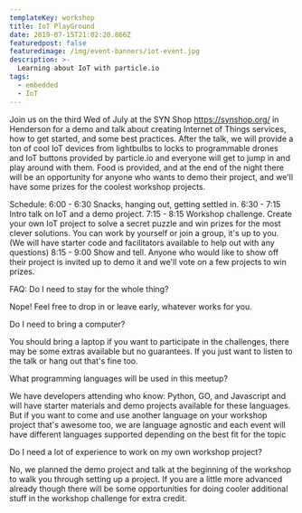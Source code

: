 ```yaml
---
templateKey: workshop
title: IoT PlayGround
date: 2019-07-15T21:02:20.866Z
featuredpost: false
featuredimage: /img/event-banners/iot-event.jpg
description: >-
  Learning about IoT with particle.io
tags:
  - embedded
  - IoT
---
```


Join us on the third Wed of July at the SYN Shop https://synshop.org/ in Henderson for a demo and talk about creating Internet of Things services, how to get started, and some best practices. After the talk, we will provide a ton of cool IoT devices from lightbulbs to locks to programmable drones and IoT buttons provided by particle.io and everyone will get to jump in and play around with them. Food is provided, and at the end of the night there will be an opportunity for anyone who wants to demo their project, and we'll have some prizes for the coolest workshop projects.

Schedule:
6:00 - 6:30 Snacks, hanging out, getting settled in.
6:30 - 7:15 Intro talk on IoT and a demo project.
7:15 - 8:15 Workshop challenge. Create your own IoT project to solve a secret puzzle and win prizes for the most clever solutions. You can work by yourself or join a group, it's up to you. (We will have starter code and facilitators available to help out with any questions)
8:15 - 9:00 Show and tell. Anyone who would like to show off their project is invited up to demo it and we'll vote on a few projects to win prizes.

FAQ:
Do I need to stay for the whole thing?

Nope! Feel free to drop in or leave early, whatever works for you.

Do I need to bring a computer?

You should bring a laptop if you want to participate in the challenges, there may be some extras available but no guarantees. If you just want to listen to the talk or hang out that's fine too.

What programming languages will be used in this meetup?

We have developers attending who know: Python, GO, and Javascript and will have starter materials and demo projects available for these languages. But if you want to come and use another language on your workshop project that's awesome too, we are language agnostic and each event will have different languages supported depending on the best fit for the topic

Do I need a lot of experience to work on my own workshop project?

No, we planned the demo project and talk at the beginning of the workshop to walk you through setting up a project. If you are a little more advanced already though there will be some opportunities for doing cooler additional stuff in the workshop challenge for extra credit.
